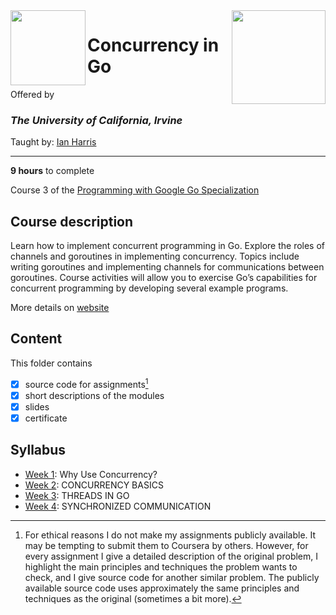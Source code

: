 <a href="https://www.coursera.org/learn/golang-concurrency">
<img src="../../../../img/Concurrency_in_Go_logo.avif" width="150" height="150" align="right">
</a>

<img src="https://upload.wikimedia.org/wikipedia/commons/8/8f/University_of_California%2C_Irvine_logo.svg" width="120" height="120" align="left">

# Concurrency in Go

Offered by 
### *The University of California, Irvine*

Taught by: [Ian Harris](https://www.coursera.org/instructor/ianharris)

---

**9 hours** to complete

Course 3 of the [Programming with Google Go Specialization](../) 



## Course description

Learn how to implement concurrent programming in Go. Explore the roles of channels and goroutines in implementing concurrency. Topics include writing goroutines and implementing channels for communications between goroutines. Course activities will allow you to exercise Go’s capabilities for concurrent programming by developing several example programs.

More details on [website](https://www.coursera.org/learn/golang-concurrency)

## Content
This folder contains 
- [x] source code for assignments[^1]
- [x] short descriptions of the modules 
- [x] slides 
- [x] certificate 

## Syllabus
- [Week 1](https://github.com/kubapeter/portfolio/tree/main/Coursera%20Courses/Specializations/Programming%20with%20Google%20Go/Concurrency%20in%20Go/Week%201): Why Use Concurrency?
- [Week 2](https://github.com/kubapeter/portfolio/tree/main/Coursera%20Courses/Specializations/Programming%20with%20Google%20Go/Concurrency%20in%20Go/Week%202): CONCURRENCY BASICS
- [Week 3](https://github.com/kubapeter/portfolio/tree/main/Coursera%20Courses/Specializations/Programming%20with%20Google%20Go/Concurrency%20in%20Go/Week%203): THREADS IN GO
- [Week 4](https://github.com/kubapeter/portfolio/tree/main/Coursera%20Courses/Specializations/Programming%20with%20Google%20Go/Concurrency%20in%20Go/Week%204): SYNCHRONIZED COMMUNICATION

[^1]: For ethical reasons I do not make my assignments publicly available. It may be tempting to submit them to Coursera by others. However, for every assignment I give a detailed description of the original problem, I highlight the main principles and techniques the problem wants to check, and I give source code for another similar problem. The publicly available source code uses approximately the same principles and techniques as the original (sometimes a bit more). 
